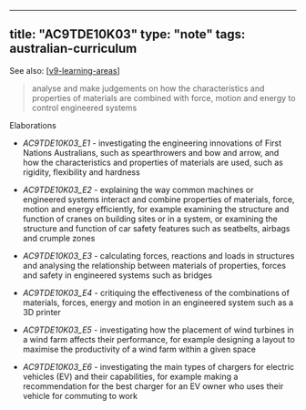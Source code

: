 
---
title: "AC9TDE10K03"
type: "note"
tags: australian-curriculum
---

See also: [[v9-learning-areas]]

> analyse and make judgements on how the characteristics and properties of materials are combined with force, motion and energy to control engineered systems

Elaborations


- _AC9TDE10K03_E1_ - investigating the engineering innovations of First Nations Australians, such as spearthrowers and bow and arrow, and how the characteristics and properties of materials are used, such as rigidity, flexibility and hardness

- _AC9TDE10K03_E2_ - explaining the way common machines or engineered systems interact and combine properties of materials, force, motion and energy efficiently, for example examining the structure and function of cranes on building sites or in a system, or examining the structure and function of car safety features such as seatbelts, airbags and crumple zones

- _AC9TDE10K03_E3_ - calculating forces, reactions and loads in structures and analysing the relationship between materials of properties, forces and safety in engineered systems such as bridges

- _AC9TDE10K03_E4_ - critiquing the effectiveness of the combinations of materials, forces, energy and motion in an engineered system such as a 3D printer

- _AC9TDE10K03_E5_ - investigating how the placement of wind turbines in a wind farm affects their performance, for example designing a layout to maximise the productivity of a wind farm within a given space

- _AC9TDE10K03_E6_ - investigating the main types of chargers for electric vehicles (EV) and their capabilities, for example making a recommendation for the best charger for an EV owner who uses their vehicle for commuting to work

[//begin]: # "Autogenerated link references for markdown compatibility"
[v9-learning-areas]: ../v9-learning-areas "Learning Areas"
[//end]: # "Autogenerated link references"
